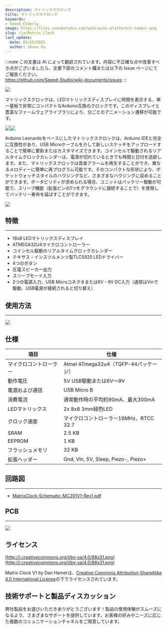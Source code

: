 ```yaml
---
description: マトリックスクロック
title: マトリックスクロック
keywords:
- Seeed_Elderly
image: https://files.seeedstudio.com/wiki/wiki-platform/S-tempor.png
slug: /ja/Matrix_Clock
last_update:
  date: 05/15/2025
  author: shuxu hu
---
```

:::note
この文書は AI によって翻訳されています。内容に不正確な点や改善すべき点がございましたら、文書下部のコメント欄または以下の Issue ページにてご報告ください。  
https://github.com/Seeed-Studio/wiki-documents/issues
:::

![](https://files.seeedstudio.com/wiki/Matrix_Clock/img/MatrixClock-ProductImagePlain.jpg)

マトリックスクロックは、LEDマトリックスディスプレイに時間を表示する、単一基板で非常にコンパクトなArduino互換のクロックです。このディスプレイと豊富なファームウェアライブラリにより、分ごとのアニメーション遷移が可能です。

![](https://files.seeedstudio.com/wiki/Matrix_Clock/img/MatrixClockRear.jpg)![](https://files.seeedstudio.com/wiki/Matrix_Clock/img/MC-Buttons.jpg)

Arduino Leonardoをベースにしたマトリックスクロックは、Arduino IDEと完全に互換性があり、USB Microケーブルを介して新しいスケッチをアップロードすることで簡単に更新またはカスタマイズできます。コインセルで駆動されるリアルタイムクロックカレンダーは、電源が切れているときでも時間と日付を追跡します。また、マトリックスクロックは音楽アラームを再生することができ、異なるメロディーに簡単に再プログラム可能です。そのコンパクトな形状により、ポケットウォッチスタイルのハウジングなど、さまざまなハウジングに収めることができます。ポータビリティが求められる場合、ユニットはバッテリー駆動が可能で、スリープ機能（拡張ピンの1つをグラウンドに接続することで）を使用してバッテリー寿命を延ばすことができます。

[![](https://files.seeedstudio.com/wiki/Seeed-WiKi/docs/images/300px-Get_One_Now_Banner-ragular.png)](https://www.seeedstudio.com/Matrix-Clock-p-1824.html)

## 特徴
---
* 16x8 LEDマトリックスディスプレイ
* ATMEGA32U4マイクロコントローラー
* コインセル駆動のリアルタイムクロックカレンダー
* テキサス・インスツルメンツ製TLC5920 LEDドライバー
* 4つのボタン
* 圧電スピーカー出力
* スリープモード入力
* 2つの電源入力、USB Microコネクタまたは6V - 9V DC入力（通常はVinで駆動、USB電源が接続されると切り替え）

## 使用方法
---

![](https://files.seeedstudio.com/wiki/Matrix_Clock/img/MC-Mode.jpg)

## 仕様

| 項目 | 仕様 |
|---|---|
| マイクロコントローラー | Atmel ATmega32u4（TQFP-44パッケージ） |
| 動作電圧 | 5V USB駆動または6V～9V |
| 電源および通信 | USB Micro B |
| 消費電流 | 通常動作時の平均約90mA、最大300mA |
| LEDマトリックス | 2x 8x8 3mm緑色LED |
| クロック速度 | マイクロコントローラー16MHz、RTCC 32.7 |
| SRAM | 2.5 KB |
| EEPROM | 1 KB |
| フラッシュメモリ | 32 KB |
| 拡張ヘッダー | Gnd, Vin, 5V, Sleep, Piezo-, Piezo+ |

## 回路図
---
- [MatrixClock-Schematic-MC201V1-Rev1.pdf](https://wiki.seeedstudio.com/ja/images/c/c3/MatrixClock-Schematic-MC201V1-Rev1.pdf)

## PCB
---
![](https://files.seeedstudio.com/wiki/Matrix_Clock/img/MatrixClock-PCB.jpg)

## ライセンス

[http://i.creativecommons.org/l/by-sa/4.0/88x31.png](http://i.creativecommons.org/l/by-sa/4.0/88x31.png)

Matrix Clock V1 by Dan Hamerは、[Creative Commons Attribution-ShareAlike 4.0 International License](http://creativecommons.org/licenses/by-sa/4.0/deed.en_US)の下でライセンスされています。

## 技術サポートと製品ディスカッション

弊社製品をお選びいただきありがとうございます！製品の使用体験がスムーズになるよう、さまざまなサポートを提供しています。お客様の好みやニーズに応じた複数のコミュニケーションチャネルをご用意しています。

<div class="button_tech_support_container">
<a href="https://forum.seeedstudio.com/" class="button_forum"></a> 
<a href="https://www.seeedstudio.com/contacts" class="button_email"></a>
</div>

<div class="button_tech_support_container">
<a href="https://discord.gg/eWkprNDMU7" class="button_discord"></a> 
<a href="https://github.com/Seeed-Studio/wiki-documents/discussions/69" class="button_discussion"></a>
</div>